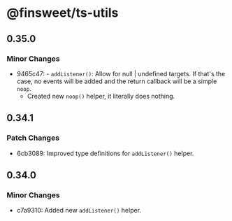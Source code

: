 # @finsweet/ts-utils

## 0.35.0

### Minor Changes

- 9465c47: - `addListener()`: Allow for null | undefined targets. If that's the case, no events will be added and the return callback will be a simple `noop`.
  - Created new `noop()` helper, it literally does nothing.

## 0.34.1

### Patch Changes

- 6cb3089: Improved type definitions for `addListener()` helper.

## 0.34.0

### Minor Changes

- c7a9310: Added new `addListener()` helper.

